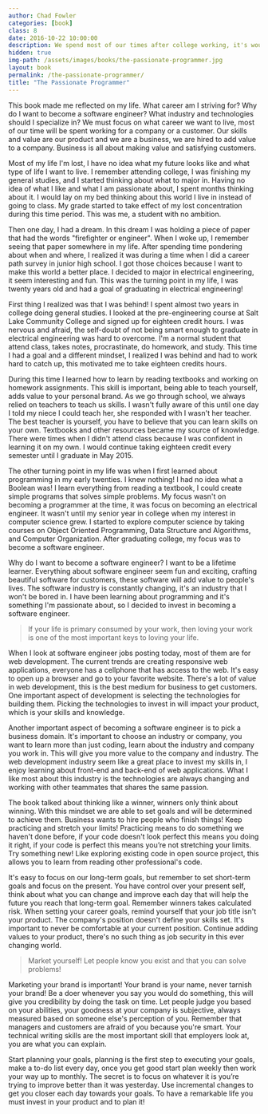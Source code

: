 ```yaml
---
author: Chad Fowler
categories: [book]
class: 8
date: 2016-10-22 10:00:00
description: We spend most of our times after college working, it's would be wise to find fulfillment and happiness in your career. Human biggest urge is the "the desire to be important", in other words desire to live a remarkable life! The road to a remarkable life is to constantly strive to be great, making incremental changes, getting closer each day towards your goals. This book shows you ways to create a remarkable life.
hidden: true
img-path: /assets/images/books/the-passionate-programmer.jpg
layout: book
permalink: /the-passionate-programmer/
title: "The Passionate Programmer"
---
```


This book made me reflected on my life. What career am I striving for? Why do I want to become a software engineer? What industry and technologies should I specialize in? We must focus on what career we want to live, most of our time will be spent working for a company or a customer. Our skills and value are our product and we are a business, we are hired to add value to a company. Business is all about making value and satisfying customers.

Most of my life I'm lost, I have no idea what my future looks like and what type of life I want to live. I remember attending college, I was finishing my general studies, and I started thinking about what to major in. Having no idea of what I like and what I am passionate about, I spent months thinking about it. I would lay on my bed thinking about this world I live in instead of going to class. My grade started to take effect of my lost concentration during this time period. This was me, a student with no ambition.

Then one day, I had a dream. In this dream I was holding a piece of paper that had the words "firefighter or engineer". When I woke up, I remember seeing that paper somewhere in my life. After spending time pondering about when and where, I realized it was during a time when I did a career path survey in junior high school. I got those choices because I want to make this world a better place. I decided to major in electrical engineering, it seem interesting and fun. This was the turning point in my life, I was twenty years old and had a goal of graduating in electrical engineering!

First thing I realized was that I was behind! I spent almost two years in college doing general studies. I looked at the pre-engineering course at Salt Lake Community College and signed up for eighteen credit hours. I was nervous and afraid, the self-doubt of not being smart enough to graduate in electrical engineering was hard to overcome. I'm a normal student that attend class, takes notes, procrastinate, do homework, and study. This time I had a goal and a different mindset, I realized I was behind and had to work hard to catch up, this motivated me to take eighteen credits hours.

During this time I learned how to learn by reading textbooks and working on homework assignments. This skill is important, being able to teach yourself, adds value to your personal brand. As we go through school, we always relied on teachers to teach us skills. I wasn't fully aware of this until one day I told my niece I could teach her, she responded with I wasn't her teacher. The best teacher is yourself, you have to believe that you can learn skills on your own. Textbooks and other resources became my source of knowledge. There were times when I didn't attend class because I was confident in learning it on my own. I would continue taking eighteen credit every semester until I graduate in May 2015.

The other turning point in my life was when I first learned about programming in my early twenties. I knew nothing! I had no idea what a Boolean was! I learn everything from reading a textbook, I could create simple programs that solves simple problems. My focus wasn't on becoming a programmer at the time, it was focus on becoming an electrical engineer. It wasn't until my senior year in college when my interest in computer science grew. I started to explore computer science by taking courses on Object Oriented Programming, Data Structure and Algorithms, and Computer Organization. After graduating college, my focus was to become a software engineer.

Why do I want to become a software engineer? I want to be a lifetime learner. Everything about software engineer seem fun and exciting, crafting beautiful software for customers, these software will add value to people's lives. The software industry is constantly changing, it's an industry that I won't be bored in. I have been learning about programming and it's something I'm passionate about, so I decided to invest in becoming a software engineer.

> If your life is primary consumed by your work, then loving your work is one of the most important keys to loving your life.

When I look at software engineer jobs posting today, most of them are for web development. The current trends are creating responsive web applications, everyone has a cellphone that has access to the web. It's easy to open up a browser and go to your favorite website. There's a lot of value in web development, this is the best medium for business to get customers. One important aspect of development is selecting the technologies for building them. Picking the technologies to invest in will impact your product, which is your skills and knowledge.

Another important aspect of becoming a software engineer is to pick a business domain. It's important to choose an industry or company, you want to learn more than just coding, learn about the industry and company you work in. This will give you more value to the company and industry. The web development industry seem like a great place to invest my skills in, I enjoy learning about front-end and back-end of web applications. What I like most about this industry is the technologies are always changing and working with other teammates that shares the same passion.

The book talked about thinking like a winner, winners only think about winning. With this mindset we are able to set goals and will be determined to achieve them. Business wants to hire people who finish things! Keep practicing and stretch your limits! Practicing means to do something we haven't done before, if your code doesn't look perfect this means you doing it right, if your code is perfect this means you’re not stretching your limits. Try something new! Like exploring existing code in open source project, this allows you to learn from reading other professional's code.

It's easy to focus on our long-term goals, but remember to set short-term goals and focus on the present. You have control over your present self, think about what you can change and improve each day that will help the future you reach that long-term goal. Remember winners takes calculated risk. When setting your career goals, remind yourself that your job title isn't your product. The company's position doesn't define your skills set. It's important to never be comfortable at your current position. Continue adding values to your product, there's no such thing as job security in this ever changing world.

> Market yourself! Let people know you exist and that you can solve problems!

Marketing your brand is important! Your brand is your name, never tarnish your brand! Be a doer whenever you say you would do something, this will give you credibility by doing the task on time. Let people judge you based on your abilities, your goodness at your company is subjective, always measured based on someone else's perception of you. Remember that managers and customers are afraid of you because you're smart. Your technical writing skills are the most important skill that employers look at, you are what you can explain.

Start planning your goals, planning is the first step to executing your goals, make a to-do list every day, once you get good start plan weekly then work your way up to monthly. The secret is to focus on whatever it is you’re trying to improve better than it was yesterday. Use incremental changes to get you closer each day towards your goals. To have a remarkable life you must invest in your product and to plan it!